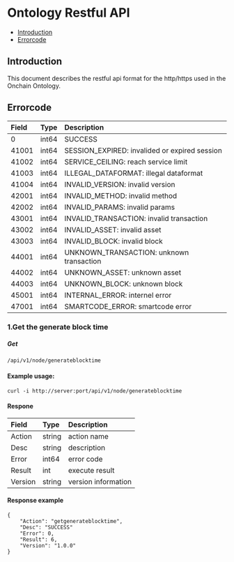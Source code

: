 # Ontology Restful API

* [Introduction](#Introduction)
* [Errorcode](#Errorcode)

## Introduction

This document describes the restful api format for the http/https used in the Onchain Ontology.

## Errorcode

| Field | Type | Description |
| :--- | :--- | :--- |
| 0 | int64 | SUCCESS |
| 41001 | int64 | SESSION\_EXPIRED: invalided or expired session |
| 41002 | int64 | SERVICE\_CEILING: reach service limit |
| 41003 | int64 | ILLEGAL\_DATAFORMAT: illegal dataformat |
| 41004 | int64 | INVALID\_VERSION: invalid version |
| 42001 | int64 | INVALID\_METHOD: invalid method |
| 42002 | int64 | INVALID\_PARAMS: invalid params |
| 43001 | int64 | INVALID\_TRANSACTION: invalid transaction |
| 43002 | int64 | INVALID\_ASSET: invalid asset |
| 43003 | int64 | INVALID\_BLOCK: invalid block |
| 44001 | int64 | UNKNOWN\_TRANSACTION: unknown transaction |
| 44002 | int64 | UNKNOWN\_ASSET: unknown asset |
| 44003 | int64 | UNKNOWN\_BLOCK: unknown block |
| 45001 | int64 | INTERNAL\_ERROR: internel error |
| 47001 | int64 | SMARTCODE\_ERROR: smartcode error |

### 1.Get the generate block time
##### Get

```
/api/v1/node/generateblocktime
```
#### Example usage:

```
curl -i http://server:port/api/v1/node/generateblocktime
```

#### Respone

| Field | Type | Description |
| :--- | :--- | :--- |
| Action | string | action name |
| Desc | string | description |
| Error | int64 | error code |
| Result | int | execute result |
| Version | string | version information |

#### Response example

```
{
    "Action": "getgenerateblocktime",
    "Desc": "SUCCESS"
    "Error": 0,
    "Result": 6,
    "Version": "1.0.0"
}
```
